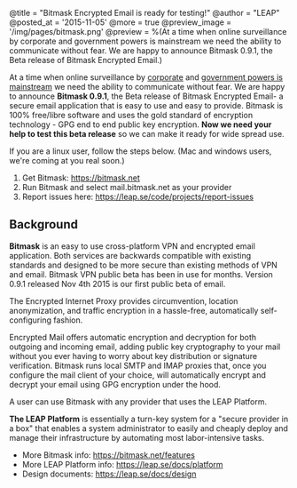 @title = "Bitmask Encrypted Email is ready for testing!"
@author = "LEAP"
@posted_at = '2015-11-05'
@more = true
@preview_image = '/img/pages/bitmask.png'
@preview = %(At a time when online surveillance by corporate and government powers is mainstream we need the ability to communicate without fear. We are happy to announce Bitmask 0.9.1, the Beta release of Bitmask Encrypted Email.)


At a time when online surveillance by <a
href='http://boingboing.net/tag/hacking-team'>corporate</a> and <a
href="https://boingboing.net/2015/11/05/british-government-will-unsuc.html">government
powers is mainstream</a> we need the ability to communicate without fear. We
are happy to announce **Bitmask 0.9.1**, the Beta release of Bitmask Encrypted
Email- a secure email application that is easy to use and easy to provide.
Bitmask is 100% free/libre software and uses the gold standard of encryption
technology - GPG end to end public key encryption. **Now we need your help to
test this beta release** so we can make it ready for wide spread use.

If you are a linux user, follow the steps below. (Mac and windows users, we're
coming at you real soon.)

1. Get Bitmask: https://bitmask.net
1. Run Bitmask and select mail.bitmask.net as your provider
1. Report issues here: https://leap.se/code/projects/report-issues


Background
--------------------------

**Bitmask** is an easy to use cross-platform VPN and encrypted email application.
Both services are backwards compatible with existing standards and designed to
be more secure than existing methods of VPN and email. Bitmask VPN public beta
has been in use for months. Version 0.9.1 released Nov 4th 2015 is our first
public beta of email.

The Encrypted Internet Proxy provides circumvention, location anonymization,
and traffic encryption in a hassle-free, automatically self-configuring
fashion.

Encrypted Mail offers automatic encryption and decryption for both outgoing and
incoming email, adding public key cryptography to your mail without you ever
having to worry about key distribution or signature verification. Bitmask runs
local SMTP and IMAP proxies that, once you configure the mail client of your
choice, will automatically encrypt and decrypt your email using GPG encryption
under the hood.

A user can use Bitmask with any provider that uses the LEAP Platform.

**The LEAP Platform** is essentially a turn-key system for a "secure provider in a
box" that enables a system administrator to easily and cheaply deploy and
manage their infrastructure by automating most labor-intensive tasks.

* More Bitmask info: https://bitmask.net/features
* More LEAP Platform info: https://leap.se/docs/platform
* Design documents: https://leap.se/docs/design
